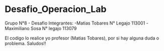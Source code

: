 # Desafio_Operacion_Lab
Grupo N°8 - Desafio
Integrantes: 
-Matias Tobares N° Legajo 113001
-Maximiliano Sosa N° legajo 113079

El codigo lo realice yo profesor (Matias Tobares), por si hay alguna duda o problema.
Saludos!!

